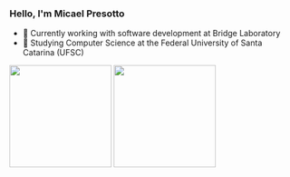 ### Hello, I'm Micael Presotto

- 🔭 Currently working with software development at Bridge Laboratory
- 🌱 Studying Computer Science at the Federal University of Santa Catarina (UFSC)
<div>
  <img height='180em' src='https://github-readme-stats-sigma-five.vercel.app/api?username=MicaelPresotto&show_icons=true&theme=dracula'/>
  <img height='180em' src='https://github-readme-stats-sigma-five.vercel.app/api/top-langs/?username=MicaelPresotto&layout=compact&theme=dracula'/>
</div>
